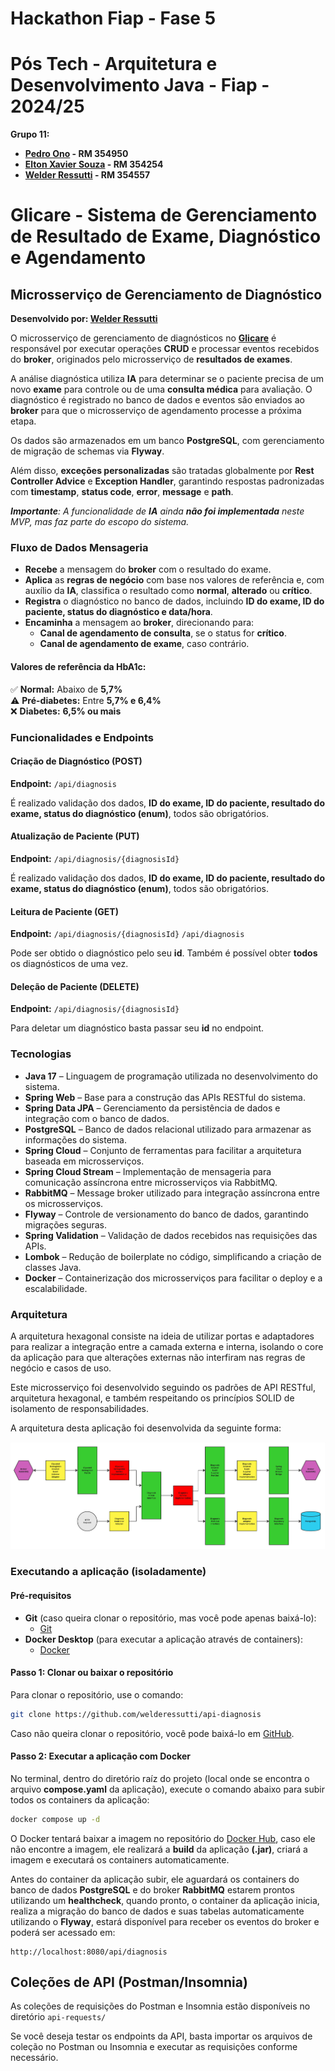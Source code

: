 # Hackathon Fiap - Fase 5

# Pós Tech - Arquitetura e Desenvolvimento Java - Fiap - 2024/25

**Grupo 11:**

- **[Pedro Ono](https://github.com/pedr0no) - RM 354950**
- **[Elton Xavier Souza](https://github.com/eltonxs) - RM 354254**
- **[Welder Ressutti](https://github.com/welderessutti) - RM 354557**

# Glicare - Sistema de Gerenciamento de Resultado de Exame, Diagnóstico e Agendamento

## Microsserviço de Gerenciamento de Diagnóstico

**Desenvolvido por: [Welder Ressutti](https://github.com/welderessutti)**

O microsserviço de gerenciamento de diagnósticos no
**[Glicare](https://github.com/welderessutti/hackathon-fiap-glicare)** é responsável por executar operações **CRUD** e
processar eventos recebidos do **broker**, originados pelo microsserviço de **resultados de exames**.

A análise diagnóstica utiliza **IA** para determinar se o paciente precisa de um novo **exame** para controle ou de uma
**consulta médica** para avaliação. O diagnóstico é registrado no banco de dados e eventos são enviados ao **broker**
para que o microsserviço de agendamento processe a próxima etapa.

Os dados são armazenados em um banco **PostgreSQL**, com gerenciamento de migração de schemas via **Flyway**.

Além disso, **exceções personalizadas** são tratadas globalmente por **Rest Controller Advice** e **Exception Handler**,
garantindo respostas padronizadas com **timestamp**, **status code**, **error**, **message** e **path**.

_**Importante**: A funcionalidade de **IA** ainda **não foi implementada** neste MVP, mas faz parte do escopo do
sistema._

### Fluxo de Dados Mensageria

- **Recebe** a mensagem do **broker** com o resultado do exame.
- **Aplica** as **regras de negócio** com base nos valores de referência e, com auxílio da **IA**, classifica o
  resultado como **normal**, **alterado** ou **crítico**.
- **Registra** o diagnóstico no banco de dados, incluindo **ID do exame, ID do paciente, status do diagnóstico e
  data/hora**.
- **Encaminha** a mensagem ao **broker**, direcionando para:
    - **Canal de agendamento de consulta**, se o status for **crítico**.
    - **Canal de agendamento de exame**, caso contrário.

#### Valores de referência da HbA1c:

✅ **Normal:** Abaixo de **5,7%**  
⚠️ **Pré-diabetes:** Entre **5,7% e 6,4%**  
❌ **Diabetes:** **6,5% ou mais**

### Funcionalidades e Endpoints

#### Criação de Diagnóstico (POST)

**Endpoint:** ``/api/diagnosis``

É realizado validação dos dados, **ID do exame, ID do paciente, resultado do exame, status do diagnóstico (enum)**,
todos são obrigatórios.

#### Atualização de Paciente (PUT)

**Endpoint:** ``/api/diagnosis/{diagnosisId}``

É realizado validação dos dados, **ID do exame, ID do paciente, resultado do exame, status do diagnóstico (enum)**,
todos são obrigatórios.

#### Leitura de Paciente (GET)

**Endpoint:** ``/api/diagnosis/{diagnosisId}`` ``/api/diagnosis``

Pode ser obtido o diagnóstico pelo seu **id**. Também é possível obter **todos** os diagnósticos de uma vez.

#### Deleção de Paciente (DELETE)

**Endpoint:** ``/api/diagnosis/{diagnosisId}``

Para deletar um diagnóstico basta passar seu **id** no endpoint.

### Tecnologias

- **Java 17** – Linguagem de programação utilizada no desenvolvimento do sistema.
- **Spring Web** – Base para a construção das APIs RESTful do sistema.
- **Spring Data JPA** – Gerenciamento da persistência de dados e integração com o banco de dados.
- **PostgreSQL** – Banco de dados relacional utilizado para armazenar as informações do sistema.
- **Spring Cloud** – Conjunto de ferramentas para facilitar a arquitetura baseada em microsserviços.
- **Spring Cloud Stream** – Implementação de mensageria para comunicação assíncrona entre microsserviços via RabbitMQ.
- **RabbitMQ** – Message broker utilizado para integração assíncrona entre os microsserviços.
- **Flyway** – Controle de versionamento do banco de dados, garantindo migrações seguras.
- **Spring Validation** – Validação de dados recebidos nas requisições das APIs.
- **Lombok** – Redução de boilerplate no código, simplificando a criação de classes Java.
- **Docker** – Containerização dos microsserviços para facilitar o deploy e a escalabilidade.

### Arquitetura

A arquitetura hexagonal consiste na ideia de utilizar portas e adaptadores para realizar a integração entre a camada
externa e interna, isolando o core da aplicação para que alterações externas não interfiram nas regras de negócio e
casos de uso.

Este microsserviço foi desenvolvido seguindo os padrões de API RESTful, arquitetura hexagonal, e também respeitando os
princípios SOLID de isolamento de responsabilidades.

A arquitetura desta aplicação foi desenvolvida da seguinte forma:

![Aquitetura](images/architecture.jpg)

### Executando a aplicação (isoladamente)

#### Pré-requisitos

- **Git** (caso queira clonar o repositório, mas você pode apenas baixá-lo):
    - [Git](https://git-scm.com/downloads)
- **Docker Desktop** (para executar a aplicação através de containers):
    - [Docker](https://www.docker.com/products/docker-desktop/)

#### Passo 1: Clonar ou baixar o repositório

Para clonar o repositório, use o comando:

```bash
git clone https://github.com/welderessutti/api-diagnosis
```

Caso não queira clonar o repositório, você pode baixá-lo
em [GitHub](https://github.com/welderessutti/api-diagnosis).

#### Passo 2: Executar a aplicação com Docker

No terminal, dentro do diretório raíz do projeto (local onde se encontra o arquivo **compose.yaml** da aplicação),
execute o comando abaixo para subir todos os containers da aplicação:

```bash
docker compose up -d
```

O Docker tentará baixar a imagem no repositório
do [Docker Hub](https://hub.docker.com/repository/docker/welderessutti/api-diagnosis/general), caso ele não
encontre a imagem, ele realizará a **build** da aplicação **(.jar)**, criará a imagem e executará os containers
automaticamente.

Antes do container da aplicação subir, ele aguardará os containers do banco de dados **PostgreSQL** e do broker
**RabbitMQ** estarem prontos utilizando um **healthcheck**, quando pronto, o container da aplicação inicia, realiza
a migração do banco de dados e suas tabelas automaticamente utilizando o **Flyway**, estará disponível para receber os
eventos do broker e poderá ser acessado em:

```
http://localhost:8080/api/diagnosis
```

## Coleções de API (Postman/Insomnia)

As coleções de requisições do Postman e Insomnia estão disponíveis no diretório `api-requests/`

Se você deseja testar os endpoints da API, basta importar os arquivos de coleção no Postman ou Insomnia e executar as
requisições conforme necessário.
